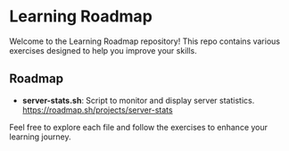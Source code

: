 # Learning Roadmap

Welcome to the Learning Roadmap repository! This repo contains various exercises designed to help you improve your skills.

## Roadmap

- **server-stats.sh**: Script to monitor and display server statistics. https://roadmap.sh/projects/server-stats


Feel free to explore each file and follow the exercises to enhance your learning journey.
